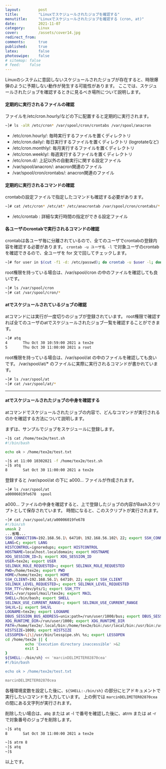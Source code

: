 ```yaml
---
layout:        post
title:         "Linuxでスケジュールされたジョブを確認する"
menutitle:     "Linuxでスケジュールされたジョブを確認する (cron, at)"
date:          2021-11-07
category:      Linux
cover:         /assets/cover14.jpg
redirect_from:
comments:      true
published:     true
latex:         false
photoswipe:    false
# sitemap: false
# feed:    false
---
```


Linuxのシステムに意図しないスケジュールされたジョブが存在すると、時限爆弾のように予期しない動作が発生する可能性があります。
ここでは、スケジュールされたジョブを確認するときに見るべき場所について説明します。

#### 定期的に実行されるファイルの確認
ファイルを/etc/cron.hourly/などの下に配置すると定期的に実行されます。
```bash
~]# ls -alR /etc/cron* /var/spool/cron/crontabs /var/spool/anacron
```
- /etc/cron.hourly/: 毎時実行するファイルを置くディレクトリ
- /etc/cron.daily/: 毎日実行するファイルを置くディレクトリ (logrotateなど)
- /etc/cron.monthly/: 毎月実行するファイルを置くディレクトリ
- /etc/cron.weekly/: 毎週実行するファイルを置くディレクトリ
- /etc/cron.d/: 上記以外の自動実行に関する設定ファイル
- /var/spool/anacron/: anacron関連のファイル
- /var/spool/cron/crontabs/: anacron関連のファイル

#### 定期的に実行されるコマンドの確認
crontabの設定ファイルで指定したコマンドも確認する必要があります。
```bash
~]# cat /etc/cron* /etc/at* /etc/anacrontab /var/spool/cron/crontabs/* /etc/incron.d/* /var/spool/incron/* 2>/dev/null
```
- /etc/crontab : 詳細な実行時間の指定ができる設定ファイル

#### 各ユーザのcrontabで実行されるコマンドの確認
crontabは各ユーザ毎に分離されているので、全てのユーザでcrontabの登録内容を確認する必要があります。
`crontab -u ユーザ名 -l` で対象ユーザのcrontabを確認できるので、全ユーザを for 文で回してチェックします。
```bash
~]# for user in $(cut -f1 -d: /etc/passwd); do crontab -u $user -l; done
```

root権限を持っている場合は、/var/spool/cron の中のファイルを確認しても良いです。
```bash
~]# ls /var/spool/cron
~]# cat /var/spool/cron/*
```

#### atでスケジュールされているジョブの確認
atコマンドには実行が一度切りのジョブが登録されています。
root権限で確認すれば全てのユーザのatでスケジュールされたジョブ一覧を確認することができます。
```bash
~]# atq
4       Thu Oct 30 10:59:00 2021 a tex2e
5       Thu Oct 30 11:00:00 2021 a root
```

root権限を持っている場合は、/var/spool/at の中のファイルを確認しても良いです。
/var/spool/at/* のファイルに実際に実行されるコマンドが書かれています。
```bash
~]# ls /var/spool/at
~]# cat /var/spool/at/*
```

---

#### atでスケジュールされたジョブの中身を確認する

atコマンドでスケジュールされたジョブの内容で、どんなコマンドが実行されるのかを確認する方法について説明します。

まずは、サンプルでジョブをスケジュールに登録します。
```bash
~]$ cat /home/tex2e/test.sh
#!/bin/bash

echo ok > /home/tex2e/test.txt

~]$ at 11:00 10302021 -f /home/tex2e/test.sh
~]$ atq
8       Sat Oct 30 11:00:00 2021 a tex2e
```
登録すると /var/spool/at の下に a000... ファイルが作成されます。
```bash
~]# ls /var/spool/at
a00006019fe678  spool
```
a000... ファイルの中身を確認すると、上で登録したジョブの内容がBashスクリプトとして保存されています。
時間になると、このスクリプトが実行されます。
```bash
~]# cat /var/spool/at/a00006019fe678
#!/bin/sh
umask 2
...省略...
SSH_CONNECTION=192.168.56.1\ 64710\ 192.168.56.102\ 22; export SSH_CONNECTION
LANG=C; export LANG
HISTCONTROL=ignoredups; export HISTCONTROL
HOSTNAME=localhost.localdomain; export HOSTNAME
XDG_SESSION_ID=3; export XDG_SESSION_ID
USER=tex2e; export USER
SELINUX_ROLE_REQUESTED=; export SELINUX_ROLE_REQUESTED
PWD=/home/tex2e; export PWD
HOME=/home/tex2e; export HOME
SSH_CLIENT=192.168.56.1\ 64710\ 22; export SSH_CLIENT
SELINUX_LEVEL_REQUESTED=; export SELINUX_LEVEL_REQUESTED
SSH_TTY=/dev/pts/1; export SSH_TTY
MAIL=/var/spool/mail/tex2e; export MAIL
SHELL=/bin/bash; export SHELL
SELINUX_USE_CURRENT_RANGE=; export SELINUX_USE_CURRENT_RANGE
SHLVL=1; export SHLVL
LOGNAME=tex2e; export LOGNAME
DBUS_SESSION_BUS_ADDRESS=unix:path=/run/user/1000/bus; export DBUS_SESSION_BUS_ADDRESS
XDG_RUNTIME_DIR=/run/user/1000; export XDG_RUNTIME_DIR
PATH=/home/tex2e/.local/bin:/home/tex2e/bin:/usr/local/bin:/usr/bin:/usr/local/sbin:/usr/sbin; export PATH
HISTSIZE=1000; export HISTSIZE
LESSOPEN=\|\|/usr/bin/lesspipe.sh\ %s; export LESSOPEN
cd /home/tex2e || {
         echo 'Execution directory inaccessible' >&2
         exit 1
}
${SHELL:-/bin/sh} << 'marcinDELIMITER02870cea'
#!/bin/bash

echo ok > /home/tex2e/test.txt

marcinDELIMITER02870cea
```
各種環境変数を設定した後に、`${SHELL:-/bin/sh}` の部分にヒアドキュメントで実行したいコマンドを入力しています。
上の例では `marcinDELIMITER02870cea` の間にある文字列が実行されます。

削除したい場合は、atq または at -l で番号を確認した後に、atrm または at -r で対象番号のジョブを削除します。
```bash
~]$ atq
8       Sat Oct 30 11:00:00 2021 a tex2e

~]$ atrm 8
~]$ atq
~]$
```

以上です。
